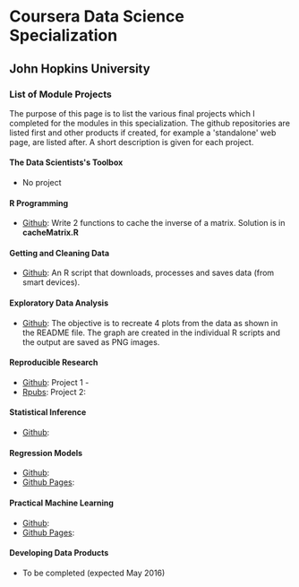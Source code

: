 # Coursera Data Science Specialization
## John Hopkins University

### List of Module Projects

The purpose of this page is to list the various final projects which I completed for the modules in this specialization. The github repositories are listed first and other products if created, for example a 'standalone' web page, are listed after. A short description is given for each project.

#### The Data Scientists's Toolbox
* No project

#### R Programming
* [Github](https://github.com/azmimr/ProgrammingAssignment2): Write 2 functions to cache the inverse of a matrix. Solution is in **cacheMatrix.R**

#### Getting and Cleaning Data
* [Github](https://github.com/azmimr/Getting_Cleaning_Data_Project): An R script that downloads, processes and saves data (from smart devices).

#### Exploratory Data Analysis
* [Github](https://github.com/azmimr/ExData_Plotting1): The objective is to recreate 4 plots from the data as shown in the README file. The graph are created in the individual R scripts and the output are saved as PNG images.

#### Reproducible Research
* [Github](https://github.com/azmimr/RepData_PeerAssessment1): Project 1 - 
* [Rpubs](http://rpubs.com/azmimr/165777): Project 2:

#### Statistical Inference
* [Github](https://github.com/azmimr/Stat_Inference):

#### Regression Models
* [Github](https://github.com/azmimr/Regression_Models):
* [Github Pages](http://azmimr.github.io/Regression_Models/project.html):

#### Practical Machine Learning
* [Github](https://github.com/azmimr/Practical_Machine_Learning_Project ):
* [Github Pages](http://azmimr.github.io/Practical_Machine_Learning_Project/):

#### Developing Data Products
* To be completed (expected May 2016)
